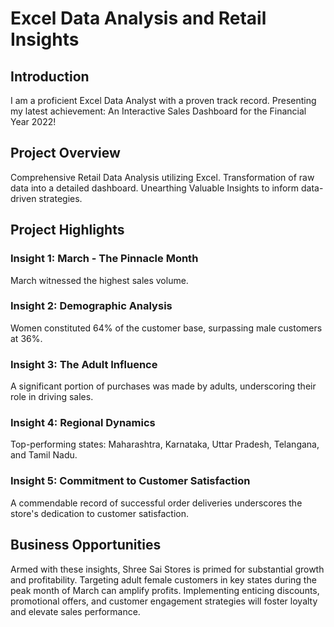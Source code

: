 # Excel Data Analysis and Retail Insights

## Introduction

I am a proficient Excel Data Analyst with a proven track record. Presenting my latest achievement: An Interactive Sales Dashboard for the Financial Year 2022!

## Project Overview

Comprehensive Retail Data Analysis utilizing Excel.
Transformation of raw data into a detailed dashboard.
Unearthing Valuable Insights to inform data-driven strategies.

## Project Highlights

### Insight 1: March - The Pinnacle Month
March witnessed the highest sales volume.

### Insight 2: Demographic Analysis
Women constituted 64% of the customer base, surpassing male customers at 36%.

### Insight 3: The Adult Influence
A significant portion of purchases was made by adults, underscoring their role in driving sales.

### Insight 4: Regional Dynamics
Top-performing states: Maharashtra, Karnataka, Uttar Pradesh, Telangana, and Tamil Nadu.

### Insight 5: Commitment to Customer Satisfaction
A commendable record of successful order deliveries underscores the store's dedication to customer satisfaction.

## Business Opportunities
Armed with these insights, Shree Sai Stores is primed for substantial growth and profitability.
Targeting adult female customers in key states during the peak month of March can amplify profits.
Implementing enticing discounts, promotional offers, and customer engagement strategies will foster loyalty and elevate sales performance.

